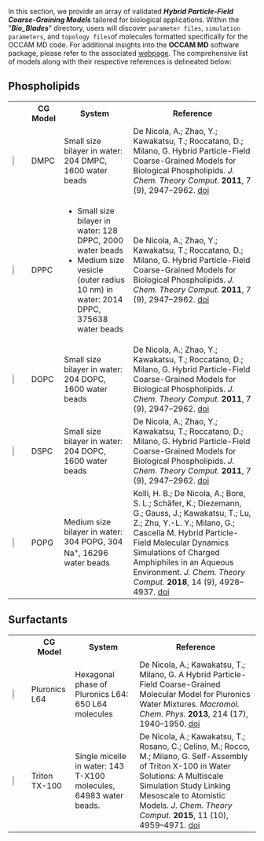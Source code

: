In this section, we provide an array of validated **_Hybrid Particle-Field Coarse-Graining Models_** tailored for biological applications. Within the "_**Bio_Blades**_" directory, users will discover `parameter files`, `simulation parameters`, and `topology files`of molecules formatted specifically for the OCCAM MD code. For additional insights into the **OCCAM MD** software package, please refer to the associated [webpage](https://www.google.com/url?q=https%3A%2F%2Fsites.google.com%2Fview%2Foccammd&sa=D&sntz=1&usg=AOvVaw2XgP-xPtKDQA7uH7zyUDkC). The comprehensive list of models along with their respective references is delineated below:

## Phospholipids
<html>
<body>
<table style="width:100%">
<tr>
<th> </th>
<th> CG Model </th>
<th> System </th>
<th> Reference </th>
</tr>
    <td><img src="https://github.com/antdenicola/Blade-Models/assets/48933768/4578b35d-050e-4bd5-943d-35f876c123b1.png" width=40%, align="left"></td>
    <td>DMPC</td>
    <td>Small size bilayer in water: 204 DMPC, 1600 water beads</td>
        <td>De Nicola, A.; Zhao, Y.; Kawakatsu, T.; Roccatano, D.; Milano, G. Hybrid Particle-Field Coarse-Grained Models for Biological Phospholipids. <i>J. Chem. Theory Comput.</i> <b>2011</b>, 7 (9), 2947–2962. <a href="https://doi.org/10.1021/ct200132n"> doi</a></td>
  </tr>
  <tr>
    <td><img src="https://github.com/antdenicola/Blade-Models/assets/48933768/fa200748-5ee7-4654-8401-f674a040deb8.png" width=40%, align="left"></td>
    <td>DPPC</td>
    <td>
<ul>
<li>Small size bilayer in water: 128 DPPC, 2000 water beads </li> 
<li>Medium size vesicle (outer radius 10 nm) in water: 2014 DPPC, 375638 water beads</li>
</ul>
</td>
        <td>De Nicola, A.; Zhao, Y.; Kawakatsu, T.; Roccatano, D.; Milano, G. Hybrid Particle-Field Coarse-Grained Models for Biological Phospholipids. <i>J. Chem. Theory Comput.</i> <b>2011</b>, 7 (9), 2947–2962. <a href="https://doi.org/10.1021/ct200132n"> doi</a></td>
  </tr>
<tr>
    <td><img src="https://github.com/antdenicola/Blade-Models/assets/48933768/a4ea1ced-7e55-4c76-a6de-52b431712f53.png" width=40%, align="left"></td>
    <td>DOPC</td>
    <td>Small size bilayer in water: 204 DOPC, 1600 water beads</td>
       <td>De Nicola, A.; Zhao, Y.; Kawakatsu, T.; Roccatano, D.; Milano, G. Hybrid Particle-Field Coarse-Grained Models for Biological Phospholipids. <i>J. Chem. Theory Comput.</i> <b>2011</b>, 7 (9), 2947–2962. <a href="https://doi.org/10.1021/ct200132n"> doi</a></td>
  </tr>
<tr>
    <td><img src="https://github.com/antdenicola/Blade-Models/assets/48933768/07fd7673-904c-4856-87c9-e1729875e9d7.png" width=40%, align="left"></td>
    <td>DSPC</td>
    <td>Small size bilayer in water: 204 DOPC, 1600 water beads</td>
    <td>De Nicola, A.; Zhao, Y.; Kawakatsu, T.; Roccatano, D.; Milano, G. Hybrid Particle-Field Coarse-Grained Models for Biological Phospholipids. <i>J. Chem. Theory Comput.</i> <b>2011</b>, 7 (9), 2947–2962. <a href="https://doi.org/10.1021/ct200132n"> doi</a></td>
  </tr>
<tr>
    <td><img src="https://github.com/antdenicola/Blade-Models/assets/48933768/07094ec1-10bf-4d44-a29b-1c7d2630dd7d.png" width=40%, align="left"></td>
    <td>POPG</td>
    <td>Medium size bilayer in water: 304 POPG, 304 Na<sup>+</sup>, 16296 water beads</td>
    <td>Kolli, H. B.; De Nicola, A.; Bore, S. L.; Schäfer, K.; Diezemann, G.; Gauss, J.; Kawakatsu, T.; Lu, Z.; Zhu, Y.-L. Y.; Milano, G.; Cascella M. Hybrid Particle-Field Molecular Dynamics Simulations of Charged Amphiphiles in an Aqueous Environment. <i>J. Chem. Theory Comput.</i> <b>2018</b>, 14 (9), 4928–4937. <a href="https://doi.org/10.1021/acs.jctc.8b00466"> doi</a></td>
  </tr>
</table>
</body>
</html>



## Surfactants
<html>
<body>
<table style="width:100%">
<tr>
<th> </th>
<th> CG Model </th>
<th> System </th>
<th> Reference </th>
</tr>
    <td><img src="https://github.com/antdenicola/Blade-Models/assets/48933768/37bb2033-4153-4c03-9661-68892611554f.png" width=40%, align="left"></td>
    <td>Pluronics L64</td>
    <td>Hexagonal phase of Pluronics L64: 650 L64 molecules</td>
    <td>De Nicola, A.; Kawakatsu, T.; Milano, G. A Hybrid Particle-Field Coarse-Grained Molecular Model for Pluronics Water Mixtures. <i>Macromol. Chem. Phys.</i> <b>2013</b>, 214 (17), 1940–1950. <a href="https://doi.org/10.1002/macp.201300214"> doi</a></td>
  </tr>
  <tr>
    <td><img src="https://github.com/antdenicola/Blade-Models/assets/48933768/026d362d-7594-4b49-b13e-d0493e685cd7.png" width=40%, align="left"></td>
    <td>Triton TX-100</td>
    <td> Single micelle in water: 143 T-X100 molecules, 64983 water beads.</td>
<td>
De Nicola, A.; Kawakatsu, T.; Rosano, C.; Celino, M.; Rocco, M.; Milano, G. Self-Assembly of Triton X-100 in Water Solutions: A Multiscale Simulation Study Linking Mesoscale to Atomistic Models. <i>J. Chem. Theory Comput.</i> <b>2015</b>, 11 (10), 4959–4971.
<a href="https://doi.org/10.1021/acs.jctc.5b00485"> doi </a>
</td>
</table>
</body>
</html>
